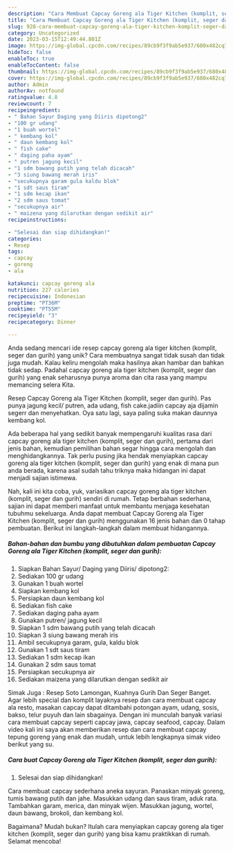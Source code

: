 ```yaml
---
description: "Cara Membuat Capcay Goreng ala Tiger Kitchen (komplit, seger dan gurih) yang Bisa Manjain Lidah"
title: "Cara Membuat Capcay Goreng ala Tiger Kitchen (komplit, seger dan gurih) yang Bisa Manjain Lidah"
slug: 928-cara-membuat-capcay-goreng-ala-tiger-kitchen-komplit-seger-dan-gurih-yang-bisa-manjain-lidah
category: Uncategorized
date: 2023-03-15T12:49:44.801Z
image: https://img-global.cpcdn.com/recipes/89cb9f3f9ab5e937/680x482cq70/capcay-goreng-ala-tiger-kitchen-komplit-seger-dan-gurih-foto-resep-utama.jpg
hideToc: false
enableToc: true
enableTocContent: false
thumbnail: https://img-global.cpcdn.com/recipes/89cb9f3f9ab5e937/680x482cq70/capcay-goreng-ala-tiger-kitchen-komplit-seger-dan-gurih-foto-resep-utama.jpg
cover: https://img-global.cpcdn.com/recipes/89cb9f3f9ab5e937/680x482cq70/capcay-goreng-ala-tiger-kitchen-komplit-seger-dan-gurih-foto-resep-utama.jpg
author: Admin
authorAv: notfound
ratingvalue: 4.8
reviewcount: 7
recipeingredient:
- " Bahan Sayur Daging yang Diiris dipotong2"
- "100 gr udang"
- "1 buah wortel"
- " kembang kol"
- " daun kembang kol"
- " fish cake"
- " daging paha ayam"
- " putren jagung kecil"
- "1 sdm bawang putih yang telah dicacah"
- "3 siung bawang merah iris"
- "secukupnya garam gula kaldu blok"
- "1 sdt saus tiram"
- "1 sdm kecap ikan"
- "2 sdm saus tomat"
- "secukupnya air"
- " maizena yang dilarutkan dengan sedikit air"
recipeinstructions:

- "Selesai dan siap dihidangkan!"
categories:
- Resep
tags:
- capcay
- goreng
- ala

katakunci: capcay goreng ala 
nutrition: 227 calories
recipecuisine: Indonesian
preptime: "PT36M"
cooktime: "PT55M"
recipeyield: "3"
recipecategory: Dinner

---
```





Anda sedang mencari ide resep capcay goreng ala tiger kitchen (komplit, seger dan gurih) yang unik? Cara membuatnya sangat tidak susah dan tidak juga mudah. Kalau keliru mengolah maka hasilnya akan hambar dan bahkan tidak sedap. Padahal capcay goreng ala tiger kitchen (komplit, seger dan gurih) yang enak seharusnya punya aroma dan cita rasa yang mampu memancing selera Kita.





Resep Capcay Goreng ala Tiger Kitchen (komplit, seger dan gurih). Pas punya jagung kecil/ putren, ada udang, fish cake.jadiin capcay aja dijamin segerr dan menyehatkan. Oya satu lagi, saya paling suka makan daunnya kembang kol.

Ada beberapa hal yang sedikit banyak mempengaruhi kualitas rasa dari capcay goreng ala tiger kitchen (komplit, seger dan gurih), pertama dari jenis bahan, kemudian pemilihan bahan segar hingga cara mengolah dan menghidangkannya. Tak perlu pusing jika hendak menyiapkan capcay goreng ala tiger kitchen (komplit, seger dan gurih) yang enak di mana pun anda berada, karena asal sudah tahu triknya maka hidangan ini dapat menjadi sajian istimewa.






Nah, kali ini kita coba, yuk, variasikan capcay goreng ala tiger kitchen (komplit, seger dan gurih) sendiri di rumah. Tetap berbahan sederhana, sajian ini dapat memberi manfaat untuk membantu menjaga kesehatan tubuhmu sekeluarga. Anda dapat membuat Capcay Goreng ala Tiger Kitchen (komplit, seger dan gurih) menggunakan 16 jenis bahan dan 0 tahap pembuatan. Berikut ini langkah-langkah dalam membuat hidangannya.

<!--inarticleads1-->

##### Bahan-bahan dan bumbu yang dibutuhkan dalam pembuatan Capcay Goreng ala Tiger Kitchen (komplit, seger dan gurih):

1. Siapkan  Bahan Sayur/ Daging yang Diiris/ dipotong2:
1. Sediakan 100 gr udang
1. Gunakan 1 buah wortel
1. Siapkan  kembang kol
1. Persiapkan  daun kembang kol
1. Sediakan  fish cake
1. Sediakan  daging paha ayam
1. Gunakan  putren/ jagung kecil
1. Siapkan 1 sdm bawang putih yang telah dicacah
1. Siapkan 3 siung bawang merah iris
1. Ambil secukupnya garam, gula, kaldu blok
1. Gunakan 1 sdt saus tiram
1. Sediakan 1 sdm kecap ikan
1. Gunakan 2 sdm saus tomat
1. Persiapkan secukupnya air
1. Sediakan  maizena yang dilarutkan dengan sedikit air


Simak Juga : Resep Soto Lamongan, Kuahnya Gurih Dan Seger Banget. Agar lebih special dan komplit layaknya resep dan cara membuat capcay ala resto, masakan capcay dapat ditambahi potongan ayam, udang, sosis, bakso, telur puyuh dan lain sbagainya. Dengan ini munculah banyak variasi cara membuat capcay seperti capcay jawa, capcay seafood, capcay. Dalam video kali ini saya akan memberikan resep dan cara membuat capcay tepung goreng yang enak dan mudah, untuk lebih lengkapnya simak video berikut yang su. 

<!--inarticleads2-->

##### Cara buat Capcay Goreng ala Tiger Kitchen (komplit, seger dan gurih):


1. Selesai dan siap dihidangkan!

Cara membuat capcay sederhana aneka sayuran. Panaskan minyak goreng, tumis bawang putih dan jahe. Masukkan udang dan saus tiram, aduk rata. Tambahkan garam, merica, dan minyak wijen. Masukkan jagung, wortel, daun bawang, brokoli, dan kembang kol. 

Bagaimana? Mudah bukan? Itulah cara menyiapkan capcay goreng ala tiger kitchen (komplit, seger dan gurih) yang bisa kamu praktikkan di rumah. Selamat mencoba!
